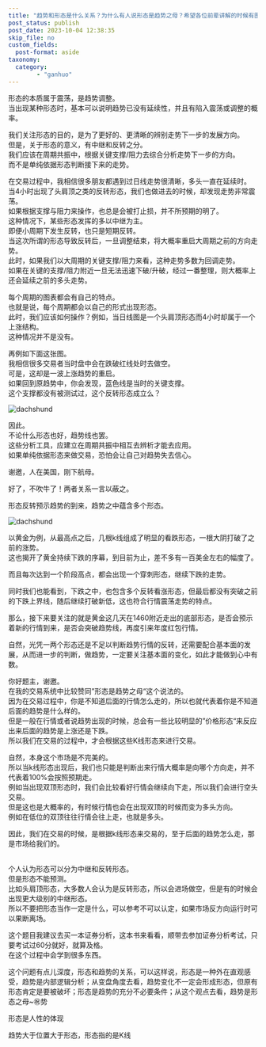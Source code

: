 ```yaml
---
title: "趋势和形态是什么关系？为什么有人说形态是趋势之母？希望各位前辈讲解的时候有图解，谢谢！?"
post_status: publish
post_date: 2023-10-04 12:38:35
skip_file: no
custom_fields: 
  post-format: aside
taxonomy:
  category:
        - "ganhuo"
---
```


形态的本质属于震荡，是趋势调整。  
当出现某种形态时，基本可以说明趋势已没有延续性，并且有陷入震荡或调整的概率。

我们关注形态的目的，是为了更好的、更清晰的辨别走势下一步的发展方向。  
但是，关于形态的意义，有中继和反转之分。  
我们应该在周期共振中，根据关键支撑/阻力去综合分析走势下一步的方向。  
而不是单纯依据形态判断接下来的走势。

在交易过程中，我相信很多朋友都遇到过日线走势很清晰，多头一直在延续时。  
当4小时出现了头肩顶之类的反转形态，我们也做进去的时候，却发现走势非常震荡。  
如果根据支撑与阻力来操作，也总是会被打止损，并不所预期的明了。  
这种情况下，某些形态发挥的多以中继为主。  
即便小周期下发生反转，也只是短期反转。  
当这次所谓的形态导致反转后，一旦调整结束，将大概率重启大周期之前的方向走势。  
此时，如果我们以大周期的关键支撑/阻力来看，这种走势多数为回调走势。  
如果在关键的支撑/阻力附近一旦无法迅速下破/升破，经过一番整理，则大概率上还会延续之前的多头走势。

每个周期的图表都会有自己的特点。  
也就是说，每个周期都会以自己的形式出现形态。  
此时，我们应该如何操作？例如，当日线图是一个头肩顶形态而4小时却属于一个上涨结构。  
这种情况并不是没有。

再例如下面这张图。  
我相信很多交易者当时盘中会在跌破红线处时去做空。  
可是，这却是一波上涨趋势的重启。  
如果回到原趋势中，你会发现，蓝色线是当时的关键支撑。  
这个支撑都没有被测试过，这个反转形态成立么？

![dachshund](https://cdn.fendou.la/funstoutiao/2020/11/185953145.jpg)

因此。  
不论什么形态也好，趋势线也罢。  
这些分析工具，应建立在周期共振中相互去辨析才能去应用。  
如果单纯依据形态来做交易，恐怕会让自己对趋势失去信心。

谢邀，人在美国，刚下航母。

好了，不吹牛了！两者关系一言以蔽之。

形态反转预示趋势的到来，趋势之中蕴含多个形态。

![dachshund](https://cdn.fendou.la/funstoutiao/2020/11/190307817.jpg)

以黄金为例，从最高点之后，几根k线组成了明显的看跌形态，一根大阴打破了之前的涨势。  
这也揭开了黄金持续下跌的序幕，到目前为止，差不多有一百美金左右的幅度了。

而且每次达到一个阶段高点，都会出现一个穿刺形态，继续下跌的走势。

同时我们也能看到，下跌之中，也包含多个反转看涨形态，但最后都没有突破之前的下跌上界线，随后继续打破新低，这也符合行情震荡走势的特点。

那么，接下来要关注的就是黄金这几天在1460附近走出的底部形态，是否会预示着新的行情到来，是否会突破趋势线，再度引来年度红包行情。

自然，光凭一两个形态还是不足以判断趋势行情的反转，还需要配合基本面的发展，从而进一步的判断，做趋势，一定要关注基本面的变化，如此才能做到心中有数。

你好题主，谢邀。  
在我的交易系统中比较赞同”形态是趋势之母“这个说法的。  
因为在交易过程中，你是不知道后面的行情怎么走的，所以也就代表着你是不知道后面的趋势是什么样的。  
但是一般在行情或者说趋势出现的时候，总会有一些比较明显的”价格形态“来反应出来后面的趋势是上涨还是下跌。  
所以我们在交易的过程中，才会根据这些K线形态来进行交易。

自然，本身这个市场是不完美的。  
所以当k线形态出现后，我们也只能是判断出来行情大概率是向哪个方向走，并不代表着100%会按照预期走。  
例如当出现双顶形态时，我们会比较看好行情会继续向下走，所以我们会进行空头交易。  
但是这也是大概率的，有时候行情也会在出现双顶的时候而变为多头方向。  
​例如在低位的双顶往往行情会往上走，也就是多头。

因此，我们在交易的时候，是根据k线形态来交易的，至于后面的趋势怎么走，那是市场给我们的。  
​

个人认为形态可以分为中继和反转形态。  
但是形态不能预测。  
比如头肩顶形态，大多数人会认为是反转形态，所以会进场做空，但是有的时候会出现更大级别的中继形态。  
所以不要把形态当作一定是什么，可以参考不可以认定，如果市场反方向运行时可以果断离场。

这个题目我建议去买一本证券分析，这本书来看看，顺带去参加证券分析考试，只要考试过60分就好，就算及格。  
在这个过程中会学到很多东西。

这个问题有点儿深度，形态和趋势的关系，可以这样说，形态是一种外在直观感受，趋势是内部逻辑分析；从变盘角度去看，趋势变化不一定会形成形态，但原有形态肯定是要被破坏；形态是趋势的充分不必要条件；从这个观点去看，趋势是形态之母~㊗️势

形态是人性的体现

趋势大于位置大于形态，形态指的是K线

